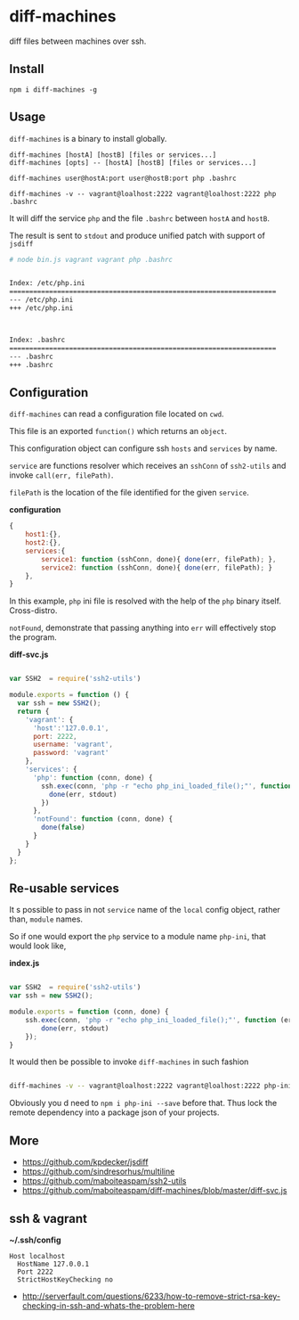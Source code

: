 # diff-machines

diff files between machines over ssh.

## Install

    npm i diff-machines -g

## Usage

`diff-machines` is a binary to install globally.

```ssh
diff-machines [hostA] [hostB] [files or services...]
diff-machines [opts] -- [hostA] [hostB] [files or services...]

diff-machines user@hostA:port user@hostB:port php .bashrc

diff-machines -v -- vagrant@loalhost:2222 vagrant@loalhost:2222 php .bashrc

```

It will diff the service `php` and the file `.bashrc` between `hostA` and `hostB`.

The result is sent to `stdout` and produce unified patch with support of `jsdiff`

```sh
# node bin.js vagrant vagrant php .bashrc


Index: /etc/php.ini
===================================================================
--- /etc/php.ini
+++ /etc/php.ini



Index: .bashrc
===================================================================
--- .bashrc
+++ .bashrc

```

## Configuration

`diff-machines` can read a configuration file located on `cwd`.

This file is an exported `function()` which returns an `object`.

This configuration object can configure ssh `hosts` and `services` by name.

`service` are functions resolver which receives an `sshConn` of `ssh2-utils`
and invoke `call(err, filePath)`.

`filePath` is the location of the file identified for the given `service`.

__configuration__

```js
{
    host1:{},
    host2:{},
    services:{
        service1: function (sshConn, done){ done(err, filePath); },
        service2: function (sshConn, done){ done(err, filePath); }
    },
}
```

In this example,
`php` ini file is resolved with the help of the `php` binary itself. Cross-distro.

`notFound`, demonstrate that passing anything into `err` will effectively stop the program.

__diff-svc.js__

```js

var SSH2  = require('ssh2-utils')

module.exports = function () {
  var ssh = new SSH2();
  return {
    'vagrant': {
      'host':'127.0.0.1',
      port: 2222,
      username: 'vagrant',
      password: 'vagrant'
    },
    'services': {
      'php': function (conn, done) {
        ssh.exec(conn, 'php -r "echo php_ini_loaded_file();"', function (err, stdout, stderr) {
          done(err, stdout)
        })
      },
      'notFound': function (conn, done) {
        done(false)
      }
    }
  }
};

```

## Re-usable services

It s possible to pass in not `service` name of the `local` config object, rather than,
`module` names.


So if one would export the `php` service to a module name `php-ini`, that would look like,

__index.js__

```js

var SSH2  = require('ssh2-utils')
var ssh = new SSH2();

module.exports = function (conn, done) {
    ssh.exec(conn, 'php -r "echo php_ini_loaded_file();"', function (err, stdout, stderr) {
        done(err, stdout)
    });
}

```


It would then be possible to invoke `diff-machines` in such fashion

```bash

diff-machines -v -- vagrant@loalhost:2222 vagrant@loalhost:2222 php-ini .bashrc

```

Obviously you d need to `npm i php-ini --save` before that.
Thus lock the remote dependency into a package json of your projects.


## More

- https://github.com/kpdecker/jsdiff
- https://github.com/sindresorhus/multiline
- https://github.com/maboiteaspam/ssh2-utils
- https://github.com/maboiteaspam/diff-machines/blob/master/diff-svc.js


## ssh & vagrant

__~/.ssh/config__

```
Host localhost
  HostName 127.0.0.1
  Port 2222
  StrictHostKeyChecking no
```

- http://serverfault.com/questions/6233/how-to-remove-strict-rsa-key-checking-in-ssh-and-whats-the-problem-here
